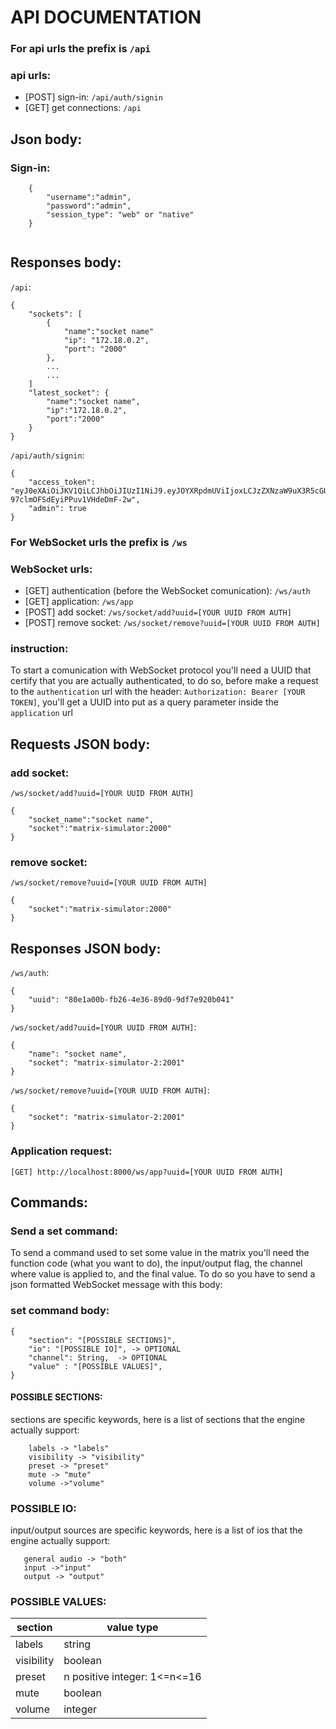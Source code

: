 # API DOCUMENTATION

### For api urls the prefix is `/api`

### api urls:

- [POST] sign-in: `/api/auth/signin`
- [GET] get connections: `/api`

## Json body:

### Sign-in:
```
    {
        "username":"admin",
        "password":"admin",
        "session_type": "web" or "native"
    }
    
```

## Responses body:
`/api`:
```
{
	"sockets": [
		{
            "name":"socket name"
			"ip": "172.18.0.2",
			"port": "2000"
		},
        ...
        ...
	]
    "latest_socket": {
        "name":"socket name",
        "ip":"172.18.0.2",
        "port":"2000"
    }
}
```
`/api/auth/signin`:
```
{
	"access_token": "eyJ0eXAiOiJKV1QiLCJhbOiJIUzI1NiJ9.eyJOYXRpdmUViIjoxLCJzZXNzaW9uX3R5cGUiOiJuYXRpdmUifX0.YQ1SE1b-97clmOFSdEyiPPuv1VHdeDmF-2w",
	"admin": true
}

```

### For WebSocket urls the prefix is `/ws`

### WebSocket urls:

- [GET] authentication (before the WebSocket comunication): `/ws/auth`
- [GET] application: `/ws/app`
- [POST] add socket: `/ws/socket/add?uuid=[YOUR UUID FROM AUTH]`
- [POST] remove socket: `/ws/socket/remove?uuid=[YOUR UUID FROM AUTH]`


### instruction:

To start a comunication with WebSocket protocol you'll need a UUID that certify that you are actually authenticated, to do so, before make a request to the `authentication` url with the header: `Authorization: Bearer [YOUR TOKEN]`, you'll get a UUID into put as a query parameter inside the `application` url
## Requests JSON body:

### add socket:
`/ws/socket/add?uuid=[YOUR UUID FROM AUTH]`
```
{
    "socket_name":"socket name",
	"socket":"matrix-simulator:2000"
} 
```
### remove socket:
`/ws/socket/remove?uuid=[YOUR UUID FROM AUTH]`
```
{
	"socket":"matrix-simulator:2000"
}
```



## Responses JSON body:
`/ws/auth`:
```
{
	"uuid": "80e1a00b-fb26-4e36-89d0-9df7e920b041"
}
```
`/ws/socket/add?uuid=[YOUR UUID FROM AUTH]`:
```
{
	"name": "socket name",
	"socket": "matrix-simulator-2:2001"
}
```
`/ws/socket/remove?uuid=[YOUR UUID FROM AUTH]`:
```
{
	"socket": "matrix-simulator-2:2001"
}
```

### Application request:

`[GET] http://localhost:8000/ws/app?uuid=[YOUR UUID FROM AUTH]`

## Commands:

### Send a set command:

To send a command used to set some value in the matrix you'll need the function code (what you want to do), 
the input/output flag, the channel where value is applied to, and the final value.
To do so you have to send a json formatted WebSocket message with this body:

### set command body:

```
{
    "section": "[POSSIBLE SECTIONS]",
    "io": "[POSSIBLE IO]", -> OPTIONAL                   
    "channel": String,  -> OPTIONAL
    "value" : "[POSSIBLE VALUES]", 
}
```

#### POSSIBLE SECTIONS:
sections are specific keywords, here is a list of sections that the engine actually support:
```
    labels -> "labels"
    visibility -> "visibility"
    preset -> "preset"
    mute -> "mute"
    volume ->"volume"
```

### POSSIBLE IO:
input/output sources are specific keywords, here is a list of ios that the engine actually support:
```
   general audio -> "both"
   input ->"input"
   output -> "output"
```
### POSSIBLE VALUES:
| section | value type |
|-------|----------|
| labels | string |
| visibility | boolean |
| preset | n positive integer: 1<=n<=16 |
| mute | boolean |
| volume | integer |



